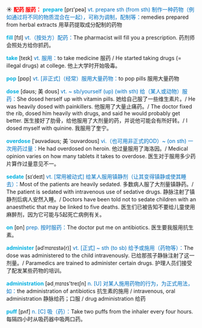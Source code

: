 ☀ <font color="red">**配药 服药：**</font>
<font color="sky blue">**prepare**</font> [prɪ'peə] 
<font color="#0070c0">vt. prepare sth (from sth) 制作一种药物（例如通过将不同的物质混合在一起），可称为调制，配制等：</font>remedies prepared from herbal extracts 用草药提取成分配制的药物

<font color="sky blue">**fill**</font> [fɪl] 
<font color="#0070c0">vt.（按处方）配药：</font>The pharmacist will fill you a prescription. 药剂师会照处方给你抓药。

<font color="sky blue">**take**</font> [teɪk] 
<font color="#0070c0">vt. 服用：</font>to take medicine 服药 / He started taking drugs (= illegal drugs) at college. 他上大学时开始吸毒。

<font color="sky blue">**pop**</font> [pɒp] 
<font color="#0070c0">vt. [非正式]（经常）服用大量药物：</font>to pop pills 服用大量药物 
           
<font color="sky blue">**dose**</font> [dəʊs; 美 doʊs]
<font color="#0070c0">vt. ~ sb/yourself (up) (with sth) 给（某人或动物）服药：</font>She dosed herself up with vitamin pills. 她给自己服了一些维生素片。/ He was heavily dosed with painkillers. 他服用了大量止痛药。/ The doctor fixed the rib, dosed him heavily with drugs, and said he would probably get better. 医生接好了肋骨，给他服用了大剂量的药，并说他可能会有所好转。/ I dosed myself with quinine. 我服用了奎宁。           
           
<font color="sky blue">**overdose**</font> [ˈəʊvədəʊs; 美 ˈoʊvərdoʊs]
<font color="#0070c0">vi.（也可用非正式的OD）~ (on sth) 一次用药过量：</font>He had overdosed on heroin. 他过量服用了海洛因。/ Medical opinion varies on how many tablets it takes to overdose. 医生对于服用多少药片算作过量意见不一。

<font color="sky blue">**sedate**</font> [sɪˈdeɪt]
<font color="#0070c0">vt. [常用被动式] 给某人服用镇静剂（让其变得镇静或使其睡去）：</font>Most of the patients are heavily sedated. 多数病人服了大剂量镇静药。/ The patient is sedated with intravenous use of sedative drugs. 静脉注射了镇静剂后病人安然入睡。/ Doctors have been told not to sedate children with an anaesthetic that may be linked to five deaths. 医生们已被告知不要给儿童使用麻醉剂，因为它可能与5起死亡病例有关。

<font color="sky blue">**on**</font> [ɒn] 
<font color="#0070c0">prep. 按时服药：</font>The doctor put me on antibiotics. 医生要我服用抗生素。
           
<font color="sky blue">**administer**</font> [ədˈmɪnɪstə(r)]
<font color="#0070c0">vt. [正式] ~ sth (to sb) 给予或施用（药物等）：</font>The dose was administered to the child intravenously. 已给那孩子静脉注射了这一剂量。/ Paramedics are trained to administer certain drugs. 护理人员们接受了配发某些药物的培训。

<font color="sky blue">**administration**</font> [əd͵mɪnɪs'treɪʃn] 
<font color="#0070c0">n. [U] 对某人施用药物的行为，为正式用法，如：</font>the administration of antibiotics 抗生素的施用 / intravenous, oral administration 静脉给药；口服 / drug administration 给药
    
<font color="sky blue">**puff**</font> [pʌf]
<font color="#0070c0">n. [C] 吸（药）：</font>Take two puffs from the inhaler every four hours. 每隔四小时从吸药器中吸两口药。

